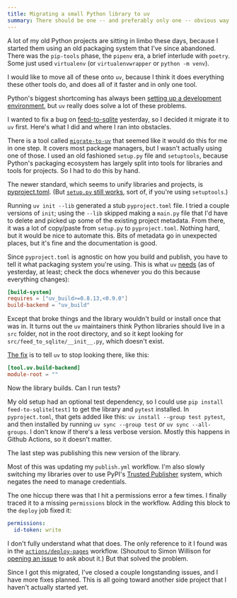 ```yaml
---
title: Migrating a small Python library to uv
summary: There should be one -- and preferably only one -- obvious way to do it.
---
```


A lot of my old Python projects are sitting in limbo these days, because I started them using an old packaging system that I've since abandoned. There was the `pip-tools` phase, the `pipenv` era, a brief interlude with `poetry`. Some just used `virtualenv` (or `virtualenvwrapper` or `python -m venv`).

I would like to move all of these onto `uv`, because I think it does everything these other tools do, and does all of it faster and in only one tool.

Python's biggest shortcoming has always been [setting up a development environment](https://chrisamico.com/blog/2023-01-14/python-setup/), but `uv` really does solve a lot of these problems.

I wanted to fix a bug on [feed-to-sqlite](https://github.com/eyeseast/feed-to-sqlite) yesterday, so I decided it migrate it to `uv` first. Here's what I did and where I ran into obstacles.

There is a tool called [`migrate-to-uv`](https://github.com/mkniewallner/migrate-to-uv) that seemed like it would do this for me in one step. It covers most package managers, but I wasn't actually using one of those. I used an old fashioned `setup.py` file and `setuptools`, because Python's packaging ecosystem has largely split into tools for libraries and tools for projects. So I had to do this by hand.

The newer standard, which seems to unify libraries and projects, is [pyproject.toml](https://packaging.python.org/en/latest/guides/writing-pyproject-toml/). (But [`setup.py` still works](https://packaging.python.org/en/latest/discussions/setup-py-deprecated/#setup-py-deprecated), sort of, if you're using `setuptools`.)

Running `uv init --lib` generated a stub `pyproject.toml` file. I tried a couple versions of `init`; using the `--lib` skipped making a `main.py` file that I'd have to delete and picked up some of the existing project metadata. From there, it was a lot of copy/paste from `setup.py` to `pyproject.toml`. Nothing hard, but it would be nice to automate this. Bits of metadata go in unexpected places, but it's fine and the documentation is good.

Since `pyproject.toml` is agnostic on how you build and publish, you have to tell it what packaging system you're using. This is what `uv` [needs](https://docs.astral.sh/uv/concepts/build-backend/#using-the-uv-build-backend) (as of yesterday, at least; check the docs whenever you do this because everything changes):

```toml
[build-system]
requires = ["uv_build>=0.8.13,<0.9.0"]
build-backend = "uv_build"
```

Except that broke things and the library wouldn't build or install once that was in. It turns out the `uv` maintainers think Python libraries should live in a `src` folder, not in the root directory, and so it kept looking for `src/feed_to_sqlite/__init__.py`, which doesn't exist.

[The fix](https://docs.astral.sh/uv/concepts/build-backend/#modules) is to tell `uv` to stop looking there, like this:

```toml
[tool.uv.build-backend]
module-root = ""
```

Now the library builds. Can I run tests?

My old setup had an optional test dependency, so I could use `pip install feed-to-sqlite[test]` to get the library and `pytest` installed. In `pyproject.toml`, that gets added like this: `uv install --group test pytest`, and then installed by running `uv sync --group test` or `uv sync --all-groups`. I don't know if there's a less verbose version. Mostly this happens in Github Actions, so it doesn't matter.

The last step was publishing this new version of the library.

Most of this was updating my `publish.yml` workflow. I'm also slowly switching my libraries over to use PyPI's [Trusted Publisher](https://docs.pypi.org/trusted-publishers/adding-a-publisher/) system, which negates the need to manage credentials.

The one hiccup there was that I hit a permissions error a few times. I finally traced it to a missing `permissions` block in the workflow. Adding this block to the `deploy` job fixed it:

```yaml
permissions:
  id-token: write
```

I don't fully understand what that does. The only reference to it I found was in the [`actions/deploy-pages`](https://github.com/actions/deploy-pages) workflow. (Shoutout to Simon Willison for [opening an issue](https://github.com/actions/deploy-pages/issues/329) to ask about it.) But that solved the problem.

Since I got this migrated, I've closed a couple longstanding issues, and I have more fixes planned. This is all going toward another side project that I haven't actually started yet.
